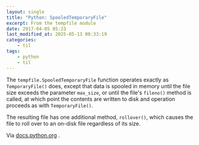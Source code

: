 ```yaml
---
layout: single
title: "Python: SpooledTemporaryFile"
excerpt: From the tempfile module
date: 2017-04-05 05:23
last_modified_at: 2025-05-13 00:33:19
categories:
    - til
tags:
    - python
    - til
---
```


The `tempfile.SpooledTemporaryFile` function operates exactly as `TemporaryFile()` does,
except that data is spooled in memory until the file size exceeds the parameter
`max_size`, or until the file's `fileno()` method is called, at which point the contents
are written to disk and operation proceeds as with `TemporaryFile()`.

The resulting file has one additional method, `rollover()`, which causes the file to roll
over to an on-disk file regardless of its size.

Via
[docs.python.org](https://docs.python.org/3/library/tempfile.html#tempfile.SpooledTemporaryFile)
.
